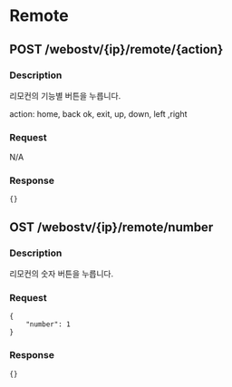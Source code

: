 # Remote

## POST /webostv/{ip}/remote/{action}

### Description

리모컨의 기능별 버튼을 누릅니다.

action: home, back ok, exit, up, down, left ,right

### Request

N/A

### Response

```
{}
```

## OST /webostv/{ip}/remote/number

### Description

리모컨의 숫자 버튼을 누릅니다.

### Request

```
{
    "number": 1
}
```

### Response

```
{}
```

